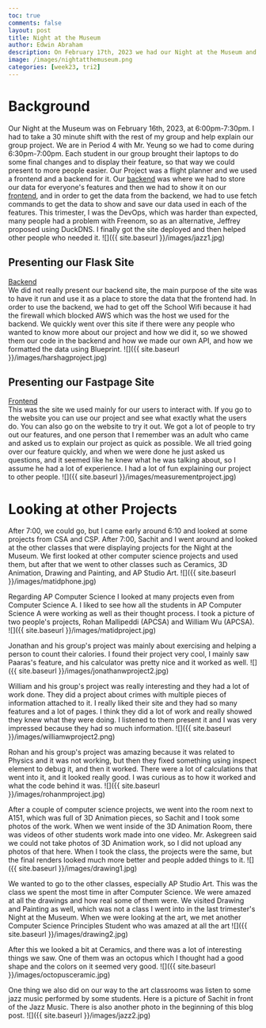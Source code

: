 ```yaml
---
toc: true
comments: false
layout: post
title: Night at the Museum
author: Edwin Abraham
description: On February 17th, 2023 we had our Night at the Museum and this is the blog post about how it went and what I saw
image: /images/nightatthemuseum.png
categories: [week23, tri2]
---
```


# Background
Our Night at the Museum was on February 16th, 2023, at 6:00pm-7:30pm. I had to take a 30 minute shift with the rest of my group and help explain our group project. We are in Period 4 with Mr. Yeung so we had to come during 6:30pm-7:00pm. Each student in our group brought their laptops to do some final changes and to display their feature, so that way we could present to more people easier. Our Project was a flight planner and we used a frontend and a backend for it. Our [backend](https://farmersflask.duckdns.org) was where we had to store our data for everyone's features and then we had to show it on our [frontend](raunak2007.github.io/RECS-repo), and in order to get the data from the backend, we had to use fetch commands to get the data to show and save our data used in each of the features. This trimester, I was the DevOps, which was harder than expected, many people had a problem with Freenom, so as an alternative, Jeffrey proposed using DuckDNS. I finally got the site deployed and then helped other people who needed it.
![]({{ site.baseurl }}/images/jazz1.jpg)

## Presenting our Flask Site
[Backend](https://farmersflask.duckdns.org)
<br>
We did not really present our backend site, the main purpose of the site was to have it run and use it as a place to store the data that the frontend had. In order to use the backend, we had to get off the School Wifi because it had the firewall which blocked AWS which was the host we used for the backend. We quickly went over this site if there were any people who wanted to know more about our project and how we did it, so we showed them our code in the backend and how we made our own API, and how we formatted the data using Blueprint.
![]({{ site.baseurl }}/images/harshagproject.jpg)

## Presenting our Fastpage Site
[Frontend](https://raunak2007.github.io/RECS-repo/maps)
<br>
This was the site we used mainly for our users to interact with. If you go to the website you can use our project and see what exactly what the users do. You can also go on the website to try it out. We got a lot of people to try out our features, and one person that I remember was an adult who came and asked us to explain our project as quick as possible. We all tried going over our feature quickly, and when we were done he just asked us questions, and it seemed like he knew what he was talking about, so I assume he had a lot of experience. I had a lot of fun explaining our project to other people.
![]({{ site.baseurl }}/images/measurementproject.jpg)

# Looking at other Projects
After 7:00, we could go, but I came early around 6:10 and looked at some projects from CSA and CSP. After 7:00, Sachit and I went around and looked at the other classes that were displaying projects for the Night at the Museum. We first looked at other computer science projects and used them, but after that we went to other classes such as Ceramics, 3D Animation, Drawing and Painting, and AP Studio Art.
![]({{ site.baseurl }}/images/matidphone.jpg)

Regarding AP Computer Science I looked at many projects even from Computer Science A. I liked to see how all the students in AP Computer Science A were working as well as their thought process. I took a picture of two people's projects, Rohan Mallipeddi (APCSA) and William Wu (APCSA).
![]({{ site.baseurl }}/images/matidproject.jpg)

Jonathan and his group's project was mainly about exercising and helping a person to count their calories. I found their project very cool, I mainly saw Paaras's feature, and his calculator was pretty nice and it worked as well.
![]({{ site.baseurl }}/images/jonathanwproject2.jpg)

William and his group's project was really interesting and they had a lot of work done. They did a project about crimes with multiple pieces of information attached to it. I really liked their site and they had so many features and a lot of pages. I think they did a lot of work and really showed they knew what they were doing. I listened to them present it and I was very impressed because they had so much information.
![]({{ site.baseurl }}/images/williamwproject2.png)

Rohan and his group's project was amazing because it was related to Physics and it was not working, but then they fixed something using inspect element to debug it, and then it worked. There were a lot of calculations that went into it, and it looked really good. I was curious as to how it worked and what the code behind it was.
![]({{ site.baseurl }}/images/rohanmproject.jpg)

After a couple of computer science projects, we went into the room next to A151, which was full of 3D Animation pieces, so Sachit and I took some photos of the work. When we went inside of the 3D Animation Room, there was videos of other students work made into one video. Mr. Askegreen said we could not take photos of 3D Animation work, so I did not upload any photos of that here. When I took the class, the projects were the same, but the final renders looked much more better and people added things to it.
![]({{ site.baseurl }}/images/drawing1.jpg)

We wanted to go to the other classes, especially AP Studio Art. This was the class we spent the most time in after Computer Science. We were amazed at all the drawings and how real some of them were. We visited Drawing and Painting as well, which was not a class I went into in the last trimester's Night at the Museum. When we were looking at the art, we met another Computer Science Principles Student who was amazed at all the art
![]({{ site.baseurl }}/images/drawing2.jpg)

 After this we looked a bit at Ceramics, and there was a lot of interesting things we saw. One of them was an octopus which I thought had a good shape and the colors on it seemed very good.
 ![]({{ site.baseurl }}/images/octopusceramic.jpg)

 One thing we also did on our way to the art classrooms was listen to some jazz music performed by some students. Here is a picture of Sachit in front of the Jazz Music. There is also another photo in the beginning of this blog post.
 ![]({{ site.baseurl }}/images/jazz2.jpg)